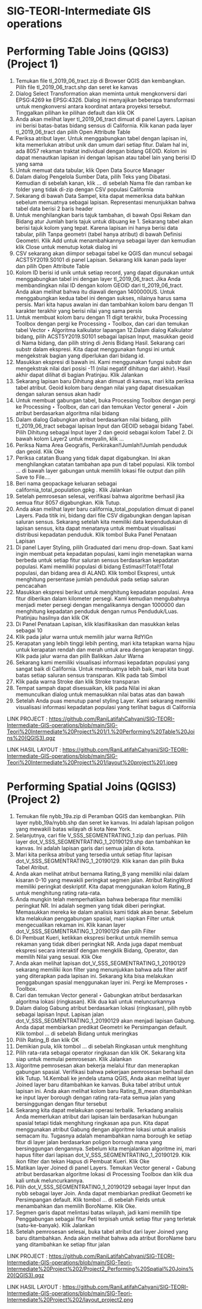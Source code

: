 # SIG-TEORI-Intermediate GIS operations
# Performing Table Joins (QGIS3) (Project 1)
1.	Temukan file tl_2019_06_tract.zip di Browser QGIS dan kembangkan. Pilih file tl_2019_06_tract.shp dan seret ke kanvas
2.	Dialog Select Transformation akan meminta untuk mengkonversi dari EPSG:4269 ke EPSG:4326. Dialog ini menyajikan beberapa transformasi untuk mengkonversi antara koordinat antara proyeksi tersebut. Tinggalkan pilihan ke pilihan default dan klik OK
3.	Anda akan melihat layer tl_2019_06_tract dimuat di panel Layers. Lapisan ini berisi batas-batas bidang sensus di California. Klik kanan pada layer tl_2019_06_tract dan pilih Open Attribute Table
4.	Periksa atribut layer. Untuk menggabungkan tabel dengan lapisan ini, kita memerlukan atribut unik dan umum dari setiap fitur. Dalam hal ini, ada 8057 rekaman traktat individual dengan bidang GEOID. Kolom ini dapat menautkan lapisan ini dengan lapisan atau tabel lain yang berisi ID yang sama
5.	Untuk memuat data tabular, klik Open Data Source Manager
6.	Dalam dialog Pengelola Sumber Data, pilih Teks yang Dibatasi. Kemudian di sebelah kanan, klik ... di sebelah Nama file dan ramban ke folder yang tidak di-zip dengan CSV populasi California
7.	Sekarang di bawah Data Sampel, kita dapat memeriksa data bahkan sebelum memuatnya sebagai lapisan. Representasi menunjukkan bahwa tabel data berisi 2 baris header
8.	Untuk menghilangkan baris tajuk tambahan, di bawah Opsi Rekam dan Bidang atur Jumlah baris tajuk untuk dibuang ke 1. Sekarang tabel akan berisi tajuk kolom yang tepat. Karena lapisan ini hanya berisi data tabular, pilih Tanpa geometri (tabel hanya atribut) di bawah Definisi Geometri. Klik Add untuk menambahkannya sebagai layer dan kemudian klik Close untuk menutup kotak dialog ini
9.	CSV sekarang akan diimpor sebagai tabel ke QGIS dan muncul sebagai ACST5Y2019.S0101 di panel Lapisan. Sekarang klik kanan pada layer dan pilih Open Attribute Table
10.	Kolom ID berisi id unik untuk setiap record, yang dapat digunakan untuk menggabungkan tabel ini dengan layer tl_2019_06_tract. Jika Anda membandingkan nilai ID dengan kolom GEOID dari tl_2019_06_tract. Anda akan melihat bahwa itu diawali dengan 1400000US. Untuk menggabungkan kedua tabel ini dengan sukses, nilainya harus sama persis. Mari kita hapus awalan ini dan tambahkan kolom baru dengan 11 karakter terakhir yang berisi nilai yang sama persis
11.	Untuk membuat kolom baru dengan 11 digit terakhir, buka Processing Toolbox dengan pergi ke Processing ‣ Toolbox, dan cari dan temukan tabel Vector ‣ Algoritma kalkulator lapangan
12.Dalam dialog Kalkulator bidang, pilih ACST5Y2019.S0101 sebagai lapisan Input, masukkan geoid di Nama bidang, dan pilih string di Jenis Bidang Hasil. Sekarang cari substr dalam ekspresi. Kita dapat menggunakan fungsi ini untuk mengekstrak bagian yang diperlukan dari bidang id.
13. Masukkan ekspresi di bawah ini. Kami menggunakan fungsi substr dan mengekstrak nilai dari posisi -11 (nilai negatif dihitung dari akhir). Hasil akhir dapat dilihat di bagian Pratinjau. Klik Jalankan
14. Sekarang lapisan baru Dihitung akan dimuat di kanvas, mari kita periksa tabel atribut. Geoid kolom baru dengan nilai yang dapat disesuaikan dengan saluran sensus akan hadir
15. Untuk membuat gabungan tabel, buka Processing Toolbox dengan pergi ke Processing ‣ Toolbox, dan cari dan temukan Vector general ‣ Join atribut berdasarkan algoritma nilai bidang
16. Dalam dialog Gabungkan atribut berdasarkan nilai bidang, pilih tl_2019_06_tract sebagai lapisan Input dan GEOID sebagai bidang Tabel. Pilih Dihitung sebagai Input layer 2 dan geoid sebagai kolom Tabel 2. Di bawah kolom Layer2 untuk menyalin, klik ...
17. Periksa Nama Area Geografis, Perkirakan!!Jumlah!!Jumlah penduduk dan geoid. Klik Oke
18. Periksa catatan Buang yang tidak dapat digabungkan. Ini akan menghilangkan catatan tambahan apa pun di tabel populasi. Klik tombol ... di bawah layer gabungan untuk memilih lokasi file output dan pilih Save to File....
19. Beri nama geopackage keluaran sebagai california_total_population.gpkg . Klik Jalankan
20. Setelah pemrosesan selesai, verifikasi bahwa algoritme berhasil jika semua fitur 8057 digabungkan. Klik Tutup.
21. Anda akan melihat layer baru california_total_population dimuat di panel Layers. Pada titik ini, bidang dari file CSV digabungkan dengan lapisan saluran sensus. Sekarang setelah kita memiliki data kependudukan di lapisan sensus, kita dapat menatanya untuk membuat visualisasi distribusi kepadatan penduduk. Klik tombol Buka Panel Penataan Lapisan
22. Di panel Layer Styling, pilih Graduated dari menu drop-down. Saat kami ingin membuat peta kepadatan populasi, kami ingin menetapkan warna berbeda untuk setiap fitur saluran sensus berdasarkan kepadatan populasi. Kami memiliki populasi di bidang Estimasi!!Total!!Total populasi, dan bidang area di ALAND. Klik tombol Ekspresi, untuk menghitung persentase jumlah penduduk pada setiap saluran pencacahan
23. Masukkan ekspresi berikut untuk menghitung kepadatan populasi. Area fitur diberikan dalam kilometer persegi. Kami kemudian mengubahnya menjadi meter persegi dengan mengalikannya dengan 1000000 dan menghitung kepadatan penduduk dengan rumus Penduduk/Luas. Pratinjau hasilnya dan klik OK
24. Di Panel Penataan Lapisan, klik klasifikasikan dan masukkan kelas sebagai 10
25. Klik pada jalur warna untuk memilih jalur warna RdYlGn
26. Kerapatan yang lebih tinggi lebih penting, mari kita tetapkan warna hijau untuk kerapatan rendah dan merah untuk area dengan kerapatan tinggi. Klik pada jalur warna dan pilih Balikkan Jalur Warna
27. Sekarang kami memiliki visualisasi informasi kepadatan populasi yang sangat baik di California. Untuk membuatnya lebih baik, mari kita buat batas setiap saluran sensus transparan. Klik pada tab Simbol
28. Klik pada warna Stroke dan klik Stroke transparan
29. Tempat sampah dapat disesuaikan, klik pada Nilai ini akan memunculkan dialog untuk memasukkan nilai batas atas dan bawah
30. Setelah Anda puas menutup panel styling Layer. Kami sekarang memiliki visualisasi informasi kepadatan populasi yang terlihat bagus di California

LINK PROJECT : https://github.com/RaniLatifahCahyani/SIG-TEORI-Intermediate-GIS-operations/blob/main/SIG-Teori%20Intermediate%20Project%201/1.%20Performing%20Table%20Joins%20(QGIS3).qgz

LINK HASIL LAYOUT : https://github.com/RaniLatifahCahyani/SIG-TEORI-Intermediate-GIS-operations/blob/main/SIG-Teori%20Intermediate%20Project%201/layout%20project%201.jpeg


# Performing Spatial Joins (QGIS3) (Project 2)
1.	Temukan file nybb_19a.zip di Peramban QGIS dan kembangkan. Pilih layer nybb_19a/nybb.shp dan seret ke kanvas. Ini adalah lapisan poligon yang mewakili batas wilayah di kota New York.
2.	Selanjutnya, cari file V_SSS_SEGMENTRATING_1.zip dan perluas. Pilih layer dot_V_SSS_SEGMENTRATING_1_20190129.shp dan tambahkan ke kanvas. Ini adalah lapisan garis dari semua jalan di kota.
3.	Mari kita periksa atribut yang tersedia untuk setiap fitur lapisan dot_V_SSS_SEGMENTRATING_1_20190129. Klik kanan dan pilih Buka Tabel Atribut.
4.	Anda akan melihat atribut bernama Rating_B yang memiliki nilai dalam kisaran 0-10 yang mewakili peringkat segmen jalan. Atribut RatingWord memiliki peringkat deskriptif. Kita dapat menggunakan kolom Rating_B untuk menghitung rating rata-rata.
5.	Anda mungkin telah memperhatikan bahwa beberapa fitur memiliki peringkat NR. Ini adalah segmen yang tidak diberi peringkat. Memasukkan mereka ke dalam analisis kami tidak akan benar. Sebelum kita melakukan penggabungan spasial, mari siapkan Filter untuk mengecualikan rekaman ini. Klik kanan layer dot_V_SSS_SEGMENTRATING_1_20190129 dan pilih Filter
6.	Di Pembuat Kueri, ketikkan ekspresi berikut untuk memilih semua rekaman yang tidak diberi peringkat NR. Anda juga dapat membuat ekspresi secara interaktif dengan mengklik Bidang, Operator, dan memilih Nilai yang sesuai. Klik Oke
7.	Anda akan melihat lapisan dot_V_SSS_SEGMENTRATING_1_20190129 sekarang memiliki ikon filter yang menunjukkan bahwa ada filter aktif yang diterapkan pada lapisan ini. Sekarang kita bisa melakukan penggabungan spasial menggunakan layer ini. Pergi ke Memproses ‣ Toolbox.
8.	Cari dan temukan Vector general ‣ Gabungkan atribut berdasarkan algoritma lokasi (ringkasan). Klik dua kali untuk meluncurkannya
9.	Dalam dialog Gabung atribut berdasarkan lokasi (ringkasan), pilih nybb sebagai lapisan Input. Lapisan jalan dot_V_SSS_SEGMENTRATING_1_20190129 akan menjadi lapisan Gabung. Anda dapat membiarkan predikat Geometri ke Persimpangan default. Klik tombol ... di sebelah Bidang untuk meringkas
10.	Pilih Rating_B dan klik OK
11.	Demikian pula, klik tombol ... di sebelah Ringkasan untuk menghitung
12.	Pilih rata-rata sebagai operator ringkasan dan klik OK. Sekarang kita siap untuk memulai pemrosesan. Klik Jalankan
13.	Algoritme pemrosesan akan bekerja melalui fitur dan menerapkan gabungan spasial. Verifikasi bahwa pekerjaan pemrosesan berhasil dan klik Tutup.
14.Kembali ke jendela utama QGIS, Anda akan melihat layer Joined layer baru ditambahkan ke kanvas. Buka tabel atribut untuk lapisan ini. Anda akan melihat kolom baru Rating_B_mean ditambahkan ke input layer borough dengan rating rata-rata semua jalan yang bersinggungan dengan fitur tersebut
15. Sekarang kita dapat melakukan operasi terbalik. Terkadang analisis Anda memerlukan atribut dari lapisan lain berdasarkan hubungan spasial tetapi tidak menghitung ringkasan apa pun. Kita dapat menggunakan atribut Gabung dengan algoritme lokasi untuk analisis semacam itu. Tugasnya adalah menambahkan nama borough ke setiap fitur di layer jalan berdasarkan poligon borough mana yang bersinggungan dengannya. Sebelum kita menjalankan algoritme ini, mari hapus filter dari lapisan dot_V_SSS_SEGMENTRATING_1_20190129. Klik ikon filter dan tekan Hapus di Pembuat Kueri. Klik Oke
16. Matikan layer Joined di panel Layers. Temukan Vector general ‣ Gabung atribut berdasarkan algoritme lokasi di Processing Toolbox dan klik dua kali untuk meluncurkannya.
17. Pilih dot_V_SSS_SEGMENTRATING_1_20190129 sebagai layer Input dan nybb sebagai layer Join. Anda dapat membiarkan predikat Geometri ke Persimpangan default. Klik tombol ... di sebelah Fields untuk menambahkan dan memilih BoroName. Klik Oke.
18. Segmen garis dapat melintasi batas wilayah, jadi kami memilih tipe Penggabungan sebagai fitur Peti terpisah untuk setiap fitur yang terletak (satu-ke-banyak). Klik Jalankan
19. Setelah pemrosesan selesai, buka tabel atribut dari layer Joined yang baru ditambahkan. Anda akan melihat bahwa ada atribut BoroName baru yang ditambahkan ke setiap fitur jalan

LINK PROJECT : https://github.com/RaniLatifahCahyani/SIG-TEORI-Intermediate-GIS-operations/blob/main/SIG-Teori-Intermediate%20Project%202/Project2_Performing%20Spatial%20Joins%20(QGIS3).qgz

LINK HASIL LAYOUT : https://github.com/RaniLatifahCahyani/SIG-TEORI-Intermediate-GIS-operations/blob/main/SIG-Teori-Intermediate%20Project%202/layout_project2.png


